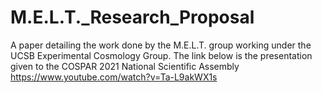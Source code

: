 # M.E.L.T._Research_Proposal
A paper detailing the work done by the M.E.L.T. group working under the UCSB Experimental Cosmology Group.
The link below is the presentation given to the COSPAR 2021 National Scientific Assembly
https://www.youtube.com/watch?v=Ta-L9akWX1s
